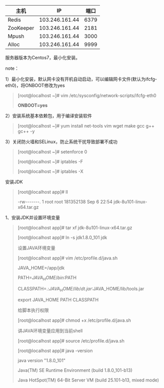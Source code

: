 

| 主机 | IP | 端口 |
| --- | --- | --- |
| Redis | 103.246.161.44 | 6379 |
| ZooKeeper | 103.246.161.44 | 2181 |
| Mpush | 103.246.161.44 | 3000 |
| Alloc | 103.246.161.44 | 9999 |

服务器版本为Centos7，最小化安装。

note：

1）最小化安装，默认网卡没有开机自动启动，可以编辑网卡文件(默认为ifcfg-eth0)，将ONBOOT修改为yes

> [root@localhost ~]# vim /etc/sysconfig/network-scripts/ifcfg-eth0
> 
> **ONBOOT=yes**

2）安装系统基本依赖包，用于编译安装软件

> [root@localhost ~]# yum install net-tools vim wget make gcc g++ gc++ -y

3）关闭防火墙和SELinux，防止系统干扰导致部署不成功

> [root@localhost ~]# setenforce 0
> 
> [root@localhost ~]# iptables -F
> 
> [root@localhost ~]# iptables -X



安装JDK

> [root@localhost app]# ll
> 
> -rw-------. 1 root root 181352138 Sep 6 22:54 jdk-8u101-linux-x64.tar.gz

1、安装JDK并设置环境变量

> [root@localhost app]# tar xf jdk-8u101-linux-x64.tar.gz
> 
> [root@localhost app]# ln -s jdk1.8.0_101 jdk
> 
> 设置JAVA环境变量
> 
> [root@localhost app]# vim /etc/profile.d/java.sh
> 
> JAVA_HOME=/app/jdk
> 
> PATH=$JAVA_HOME/bin:$PATH
> 
> CLASSPATH=.:$JAVA_HOME/lib/dt.jar:$JAVA_HOME/lib/tools.jar
> 
> export JAVA_HOME PATH CLASSPATH
> 
> 给脚本执行权限
> 
> [root@localhost app]# chmod +x /etc/profile.d/java.sh
> 
> 讲JAVA环境变量应用到当前shell
> 
> [root@localhost app]# source /etc/profile.d/java.sh
> 
> [root@localhost app]# java -version
> 
> java version "1.8.0_101"
> 
> Java(TM) SE Runtime Environment (build 1.8.0_101-b13)
> 
> Java HotSpot(TM) 64-Bit Server VM (build 25.101-b13, mixed mode)

